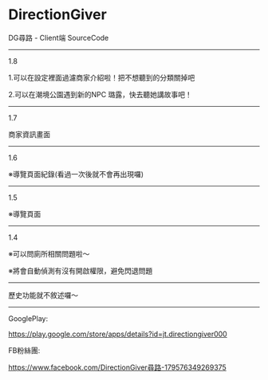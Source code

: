 # DirectionGiver

DG尋路 - Client端 SourceCode

----------

1.8

1.可以在設定裡面過濾商家介紹啦！把不想聽到的分類關掉吧

2.可以在潮境公園遇到新的NPC 璐露，快去聽她講故事吧！

----------

1.7

商家資訊畫面

----------

1.6

※導覽頁面紀錄(看過一次後就不會再出現囉)

----------

1.5

※導覽頁面

----------

1.4

※可以問廁所相關問題啦～

※將會自動偵測有沒有開啟權限，避免閃退問題

----------

歷史功能就不敘述囉～

----------

GooglePlay:

https://play.google.com/store/apps/details?id=jt.directiongiver000

FB粉絲團:

https://www.facebook.com/DirectionGiver尋路-179576349269375
